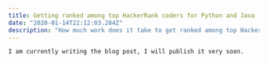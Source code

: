 ```yaml
---
title: Getting ranked among top HackerRank coders for Python and Java
date: "2020-01-14T22:12:03.284Z"
description: "How much work does it take to get ranked among top HackerRank coders in the UK for Python and Java."
---
```


`I am currently writing the blog post, I will publish it very soon.`
